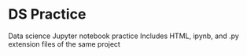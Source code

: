 # DS Practice
Data science Jupyter notebook practice
Includes HTML, ipynb, and .py extension files of the same project
